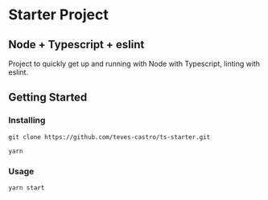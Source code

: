# Starter Project
## Node + Typescript + eslint
Project to quickly get up and running with Node with Typescript, linting with eslint.

## Getting Started

### Installing

```
git clone https://github.com/teves-castro/ts-starter.git
```
```
yarn
```

### Usage

```
yarn start
```
